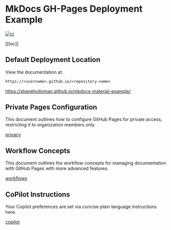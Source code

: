 # MkDocs GH-Pages Deployment Example

[![ci](https://github.com/shaneholloman/mkdocs-material-example/actions/workflows/ci.yml/badge.svg)](https://github.com/shaneholloman/mkdocs-material-example/actions/workflows/ci.yml)

[[toc]]

## Default Deployment Location

View the documentation at:

```txt
https://<username>.github.io/<repository-name>
```

<https://shaneholloman.github.io/mkdocs-material-example/>

## Private Pages Configuration

This document outlines how to configure GitHub Pages for private access, restricting it to organization members only.

[privacy](reference/privacy.md)

## Workflow Concepts

This document outlines the workflow concepts for managing documentation with GitHub Pages with more advanced features.

[workflows](reference/workflows.md)

## CoPilot Instructions

Your Copilot preferences are set via concise plain language instructions here.

[copilot](.github/copilot-instructions.md)
